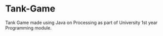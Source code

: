 # Tank-Game
Tank Game made using Java on Processing as part of  University 1st year Programming module.
